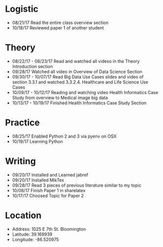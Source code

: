 # Logistic

* 08/21/17 Read the entire class overview section 
* 10/18/17 Reviewed paper 1 of another student

# Theory

* 08/22/17 - 08/23/17 Read and watched all videso in the Theory Introduction section
* 09/28/17 Watched all video in Overview of Data Science Section
* 09/30/17 - 10/07/17 Read Big Data Use Cases slides and video of section 3.3.1 and watched 3.3.2.4. Healthcare and Life Science Use Cases
* 10/09/17 - 10/12/17 Reading and watching video Health Informatics Case Study from overview to Medical image big data
* 10/13/17 - 10/19/17 Finished Health Informatics Case Study Section

# Practice

* 08/25/17 Enabled Python 2 and 3 via pyenv on OSX
* 10/19/17 Learning Python

# Writing

* 09/20/17 Installed and Learned jabref
* 09/20/17 Installed MikTex
* 09/28/17 Read 3 pieces of previous literature similar to my topic
* 10/08/17 Finish Paper 1 in sharelatex
* 10/17/17 Choosed Topic for Paper 2


# Location
 
* Address: 1025 E 7th St. Bloomington
* Latitude: 39.169939
* Longitude: -86.520975
